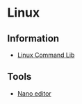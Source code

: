 # Linux

## Information
- [Linux Command Lib](https://linuxcommandlibrary.com/)

## Tools 
- [Nano editor](https://www.nano-editor.org/dist/latest/nano.pdf)

